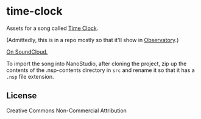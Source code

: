 time-clock
==================

Assets for a song called [Time Clock](mixdowns/Time-Clock.mp3).

(Admittedly, this is in a repo mostly so that it'll show in [Observatory](https://jimkang.com/observatory).)

[On SoundCloud.](https://soundcloud.com/isilence/time-clock)

To import the song into NanoStudio, after cloning the project, zip up the contents of the .nsp-contents directory in `src` and rename it so that it has a `.nsp` file extension.

License
-------

Creative Commons Non-Commercial Attribution

